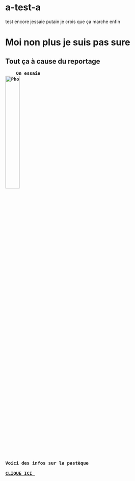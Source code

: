 # a-test-a
test encore
jessaie
putain je crois que ça marche enfin
<html>
<head>
<title> Tenter de coder avec youtube
</title>
</head>
<body>
<h1> Moi non plus je suis pas sure 
</h1>
<h2>Tout ça à cause du reportage
</h2>
<strong>
<pre>    On essaie 
<img src="https://th.bing.com/th/id/OIP.iXD-mHdWghHNQTJuACwH5QHaHa?w=211&h=211&c=7&o=5&dpr=1.25&pid=1.7" alt="Photo de cocker" width=30%/>

 Voici des infos sur la pastèque <a href= "https://fr.wikipedia.org/wiki/Past%C3%A8que#:~:text=La%20past%C3%A8que%20%28Citrullus%20lanatus%20%28%20Thunb.%29%20Matsum.%20%26,ou%20blanche%20et%20%C3%A0%20graines%20noires%20ou%20rouges"> CLIQUE ICI </a>
</pre></strong>

</body>
</html>

